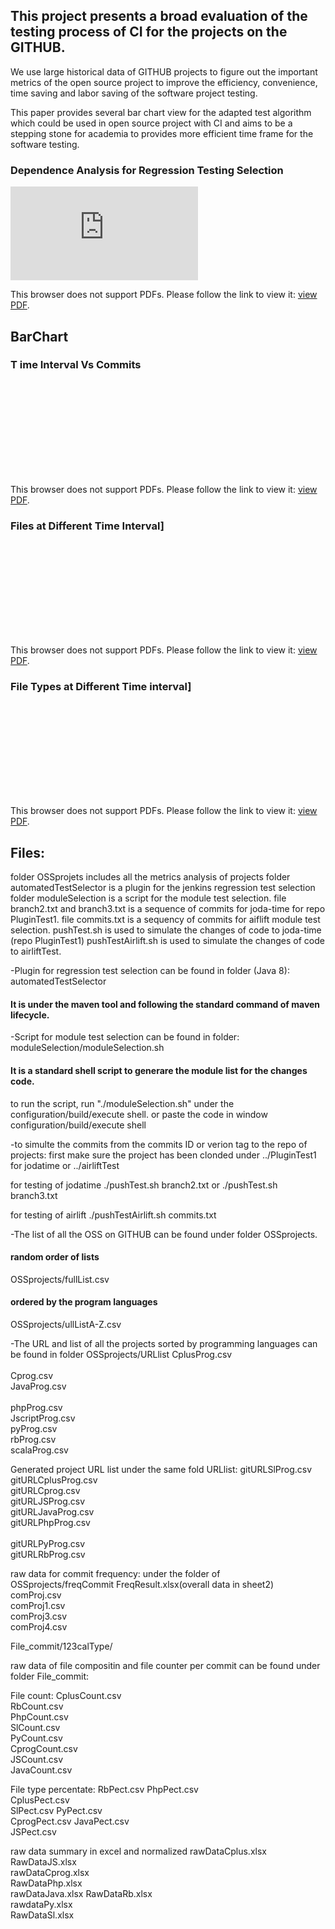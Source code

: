 ## This project presents a broad evaluation of the testing process of CI for the projects on the GITHUB.<br /> 


We use large historical data of GITHUB projects to figure out the important metrics of the open source project to improve the efficiency, convenience, time saving and labor saving of the software project testing.<br />


This paper provides several bar chart view for the adapted test algorithm which could be used in open source project with CI and aims to be a stepping stone for academia to provides more efficient time frame for the software testing.<br />
<!-- ![Dependence Analysis for Regression Testing Selection](/OSSprojects/graphs/dependency.pdf) -->
### Dependence Analysis for Regression Testing Selection
<object data="https://github.com/Ting007/masterProject/blob/master/OSSprojects/graphs/dependency.pdf" type="application/pdf" width="200px" height="200px">
    <embed src="https://github.com/Ting007/masterProject/blob/master/OSSprojects/graphs/dependency.pdf">
        <p>This browser does not support PDFs. Please follow the link to view it: <a href="https://github.com/Ting007/masterProject/blob/master/OSSprojects/graphs/dependency.pdf">view PDF</a>.</p>
    </embed>
</object>

## BarChart
### T ime Interval Vs Commits
<object data="https://github.com/Ting007/masterProject/blob/master/OSSprojects/graphs/commits_distribution.pdf" type="application/pdf" width="200px" height="200px">
    <embed src="https://github.com/Ting007/masterProject/blob/master/OSSprojects/graphs/commits_distribution.pdf">
        <p>This browser does not support PDFs. Please follow the link to view it: <a href="https://github.com/Ting007/masterProject/blob/master/OSSprojects/graphs/commits_distribution.pdf">view PDF</a>.</p>
    </embed>
</object>

### Files at Different Time Interval]
<object data="https://github.com/Ting007/masterProject/blob/master/OSSprojects/graphs/numbers.pdf" type="application/pdf" width="400px" height="700px">
    <embed src="https://github.com/Ting007/masterProject/blob/master/OSSprojects/graphs/numbers.pdf">
        <p>This browser does not support PDFs. Please follow the link to view it: <a href="https://github.com/Ting007/masterProject/blob/master/OSSprojects/graphs/numbers.pdf">view PDF</a>.</p>
    </embed>
</object>


### File Types at Different Time interval]
<object data="https://github.com/Ting007/masterProject/blob/master/OSSprojects/graphs/composition.pdf" type="application/pdf" width="400px" height="700px">
    <embed src="https://github.com/Ting007/masterProject/blob/master/OSSprojects/graphs/composition.pdf">
        <p>This browser does not support PDFs. Please follow the link to view it: <a href="https://github.com/Ting007/masterProject/blob/master/OSSprojects/graphs/composition.pdf">view PDF</a>.</p>
    </embed>
</object>

## Files:
folder OSSprojets includes all the metrics analysis of projects
folder automatedTestSelector is a plugin for the jenkins regression test selection
folder moduleSelection is a script for the module test selection.
file branch2.txt and branch3.txt is a sequence of commits for joda-time for repo PluginTest1.
file commits.txt is a sequency of commits for aiflift module test selection.
pushTest.sh is used to simulate the changes of code to joda-time (repo PluginTest1)
pushTestAirlift.sh is used to simulate the changes of code to airliftTest.


-Plugin for regression test selection can be found in folder (Java 8):
automatedTestSelector
#### It is under the maven tool and following the standard command of maven lifecycle.

-Script for module test selection can be found in folder:
moduleSelection/moduleSelection.sh
#### It is a standard shell script to generare the module list for the changes code.
to run the script, run "./moduleSelection.sh" under the configuration/build/execute shell. or paste the code in window configuration/build/execute shell

-to simulte the commits from the commits ID or verion tag to the repo of projects:
first make sure the project has been clonded under ../PluginTest1 for jodatime or ../airliftTest

for testing of jodatime
./pushTest.sh branch2.txt or ./pushTest.sh branch3.txt

for testing of airlift
./pushTestAirlift.sh commits.txt

-The list of all the OSS on GITHUB can be found under folder OSSprojects.
#### random order of lists
OSSprojects/fullList.csv
#### ordered by the program languages  
OSSprojects/ullListA-Z.csv 

-The URL and list of all the projects sorted by programming languages can be found in folder OSSprojects/URLlist
CplusProg.csv <br />			
Cprog.csv <br />
JavaProg.csv <br />		
phpProg.csv <br />
JscriptProg.csv	<br />
pyProg.csv <br />
rbProg.csv <br />
scalaProg.csv <br />

Generated project URL list under the same fold URLlist:
gitURLSlProg.csv <br />
gitURLCplusProg.csv <br />
gitURLCprog.csv <br />
gitURLJSProg.csv <br />
gitURLJavaProg.csv <br />
gitURLPhpProg.csv <br />	
gitURLPyProg.csv <br />
gitURLRbProg.csv <br />


raw data for commit frequency: under the folder of OSSprojects/freqCommit
FreqResult.xlsx(overall data in sheet2)	
comProj.csv	 <br />
comProj1.csv <br />
comProj3.csv <br />
comProj4.csv <br />



File_commit/123calType/

raw data of file compositin and file counter per commit can be found under folder File_commit:

File count:
CplusCount.csv<br />
RbCount.csv<br />
PhpCount.csv<br />
SlCount.csv<br />
PyCount.csv<br />
CprogCount.csv<br />
JSCount.csv<br />
JavaCount.csv<br />

File type percentate:
RbPect.csv
PhpPect.csv		
CplusPect.csv				
SlPect.csv
PyPect.csv		
CprogPect.csv
JavaPect.csv	
JSPect.csv		

raw data summary in excel and normalized
rawDataCplus.xlsx	
RawDataJS.xlsx		
rawDataCprog.xlsx		
RawDataPhp.xlsx		
rawDataJava.xlsx
RawDataRb.xlsx		
rawdataPy.xlsx	
RawDataSl.xlsx
	


